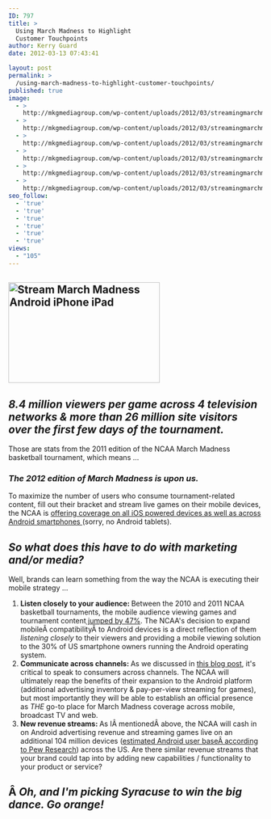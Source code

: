 ```yaml
---
ID: 797
title: >
  Using March Madness to Highlight
  Customer Touchpoints
author: Kerry Guard
date: 2012-03-13 07:43:41

layout: post
permalink: >
  /using-march-madness-to-highlight-customer-touchpoints/
published: true
image:
  - >
    http://mkgmediagroup.com/wp-content/uploads/2012/03/streamingmarchmadnessmobiledevice.png
  - >
    http://mkgmediagroup.com/wp-content/uploads/2012/03/streamingmarchmadnessmobiledevice.png
  - >
    http://mkgmediagroup.com/wp-content/uploads/2012/03/streamingmarchmadnessmobiledevice.png
  - >
    http://mkgmediagroup.com/wp-content/uploads/2012/03/streamingmarchmadnessmobiledevice.png
  - >
    http://mkgmediagroup.com/wp-content/uploads/2012/03/streamingmarchmadnessmobiledevice.png
  - >
    http://mkgmediagroup.com/wp-content/uploads/2012/03/streamingmarchmadnessmobiledevice.png
seo_follow:
  - 'true'
  - 'true'
  - 'true'
  - 'true'
  - 'true'
  - 'true'
views:
  - "105"
---
```

<h2><img class="alignleft size-medium wp-image-801" title="stream NCAA March Madness on iPhone" src="http://mkgmediagroup.com/wp-content/uploads/2012/03/iphonebasketball-300x199.png" alt="Stream March Madness Android iPhone iPad" width="300" height="199" /></h2>
<h2><em>8.4 million viewers per game across 4 television networks &amp; more than 26 million site visitors over the first few days of the tournament.</em></h2>
Those are stats from the 2011 edition of the NCAA March Madness basketball tournament, which means ...
<h3><em>The 2012 edition of March Madness is upon us.</em></h3>
To maximize the number of users who consume tournament-related content, fill out their bracket and stream live games on their mobile devices, the NCAA is <a href="http://venturebeat.com/2012/03/12/march-madness-app-android-iphone/" target="_blank">offering coverage on all iOS powered devices as well as across Android smartphones </a>(sorry, no Android tablets).
<h2><em>So what does this have to do with marketing and/or media?</em></h2>
Well, brands can learn something from the way the NCAA is executing their mobile strategy ...
<ol>
	<li><strong>Listen closely to your audience: </strong>Between the 2010 and 2011 NCAA basketball tournaments, the mobile audience viewing games and tournament content<a href="http://collegebasketballtalk.nbcsports.com/2011/03/21/march-madness-tv-ratings-up-mmod-doing-even-better/" target="_blank"> jumped by 47%</a>. The NCAA's decision to expand mobileÂ compatibilityÂ to Android devices is a direct reflection of them <em>listening closely </em>to their viewers and providing a mobile viewing solution to the 30% of US smartphone owners running the Android operating system.</li>
	<li><strong>Communicate across channels: </strong>As we discussed in <a href="http://mkgmediagroup.com/understanding-how-media-channels-work-together" target="_blank">this blog post</a>, it's critical to speak to consumers across channels. The NCAA will ultimately reap the benefits of their expansion to the Android platform (additional advertising inventory &amp; pay-per-view streaming for games), but most importantly they will be able to establish an official presence as <em>THE </em>go-to place for March Madness coverage across mobile, broadcast TV and web.</li>
	<li><strong>New revenue streams: </strong>As IÂ mentionedÂ above, the NCAA will cash in on Android advertising revenue and streaming games live on an additional 104 million devices (<a href="http://pewresearch.org/pubs/2206/smartphones-cell-phones-blackberry-android-iphone" target="_blank">estimated Android user baseÂ according to Pew Research</a>) across the US. Are there similar revenue streams that your brand could tap into by adding new capabilities / functionality to your product or service?</li>
</ol>
<h2>Â <em>Oh, and I'm picking Syracuse to win the big dance. Go orange!</em></h2>